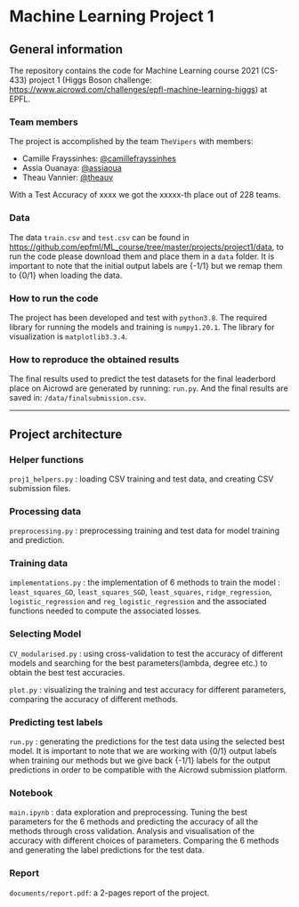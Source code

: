 # Machine Learning Project 1

## General information 

The repository contains the code for Machine Learning course 2021 (CS-433) project 1 (Higgs Boson challenge: https://www.aicrowd.com/challenges/epfl-machine-learning-higgs) at EPFL. 

### Team members
The project is accomplished by the team `TheVipers` with members:

- Camille Frayssinhes: [@camillefrayssinhes](https://github.com/camillefrayssinhes)
- Assia Ouanaya: [@assiaoua](https://github.com/assiaoua)
- Theau Vannier: [@theauv](https://github.com/theauv)

With a Test Accuracy of xxxx we got the xxxxx-th place out of 228 teams.

### Data
The data `train.csv` and `test.csv` can be found in https://github.com/epfml/ML_course/tree/master/projects/project1/data, to run the code please download them and place them in a `data` folder. It is important to note that the initial output labels are {-1/1} but we remap them to {0/1} when loading the data.

### How to run the code
The project has been developed and test with `python3.8`.
The required library for running the models and training is `numpy1.20.1`.
The library for visualization is `matplotlib3.3.4`.

### How to reproduce the obtained results

The final results used to predict the test datasets for the final leaderbord place on Aicrowd are generated by running:
`run.py`.
And the final results are saved in: `/data/finalsubmission.csv`.

***
## Project architecture

### Helper functions

`proj1_helpers.py` : loading CSV training and test data, and creating CSV submission files.

### Processing data 

`preprocessing.py` : preprocessing training and test data for model training and prediction.


### Training data

`implementations.py` : the implementation of 6 methods to train the model : `least_squares_GD`, `least_squares_SGD`, `least_squares`, `ridge_regression`, `logistic_regression` and `reg_logistic_regression` and the associated functions needed to compute the associated losses.


### Selecting Model

`CV_modularised.py` : using cross-validation to test the accuracy of different models and searching for the best parameters(lambda, degree etc.) to obtain the best test accuracies.

`plot.py` : visualizing the training and test accuracy for different parameters, comparing the accuracy of different methods.


### Predicting test labels

`run.py` : generating the predictions for the test data using the selected best model. It is important to note that we are working with {0/1} output labels when training our methods but we give back {-1/1} labels for the output predictions in order to be compatible with the Aicrowd submission platform. 

### Notebook

`main.ipynb` : data exploration and preprocessing. Tuning the best parameters for the 6 methods and predicting the accuracy of all the methods through cross validation. Analysis and visualisation of the accuracy with different choices of parameters. Comparing the 6 methods and generating the label predictions for the test data.
 

### Report

`documents/report.pdf`: a 2-pages report of the project.


